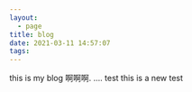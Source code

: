 ```yaml
---
layout:
  - page
title: blog
date: 2021-03-11 14:57:07
tags:
---
```


this is my blog
啊啊啊.
....
test
this is a new test
